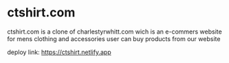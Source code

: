 # ctshirt.com
ctshirt.com is a clone of charlestyrwhitt.com wich is an e-commers website for mens clothing and accessories user can buy products from our website


deploy link: https://ctshirt.netlify.app
